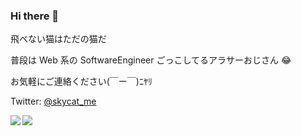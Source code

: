 ### Hi there 👋

飛べない猫はただの猫だ

普段は Web 系の SoftwareEngineer ごっこしてるアラサーおじさん 😂

お気軽にご連絡ください(￣ー￣)ﾆﾔﾘ

Twitter: [@skycat_me](https://twitter.com/skycat_me)

<a href="https://github.com/anuraghazra/github-readme-stats">
  <img align="left" src="https://github-readme-stats.vercel.app/api?username=skycat-me&count_private=true&show_icons=true" />
</a>
<a href="https://github.com/anuraghazra/github-readme-stats">
  <img align="left" src="https://github-readme-stats.vercel.app/api/top-langs/?username=skycat-me" />
</a>

